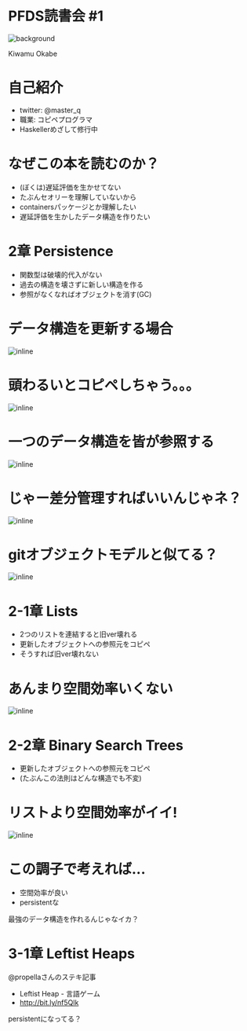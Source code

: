 # PFDS読書会 #1

![background](book_cover.png)

Kiwamu Okabe

# 自己紹介

* twitter: @master_q
* 職業: コピペプログラマ
* Haskellerめざして修行中

# なぜこの本を読むのか？

* (ぼくは)遅延評価を生かせてない
* たぶんセオリーを理解していないから
* containersパッケージとか理解したい
* 遅延評価を生かしたデータ構造を作りたい

# 2章 Persistence

* 関数型は破壊的代入がない
* 過去の構造を壊さずに新しい構造を作る
* 参照がなくなればオブジェクトを消す(GC)

# データ構造を更新する場合

![inline](R0013000.png)

# 頭わるいとコピペしちゃう。。。

![inline](R0013001.png)

# 一つのデータ構造を皆が参照する

![inline](R0012999.png)

# じゃー差分管理すればいいんじゃネ？

![inline](R0013002.png)

# gitオブジェクトモデルと似てる？

![inline](R0013003.png)

# 2-1章 Lists

* 2つのリストを連結すると旧ver壊れる
* 更新したオブジェクトへの参照元をコピペ
* そうすれば旧ver壊れない

# あんまり空間効率いくない

![inline](R0013005.png)

# 2-2章 Binary Search Trees

* 更新したオブジェクトへの参照元をコピペ
* (たぶんこの法則はどんな構造でも不変)

# リストより空間効率がイイ!

![inline](R0013006.png)

# この調子で考えれば...

* 空間効率が良い
* persistentな

最強のデータ構造を作れるんじゃなイカ？

# 3-1章 Leftist Heaps

@propellaさんのステキ記事

* Leftist Heap - 言語ゲーム
* http://bit.ly/nf5Qlk

persistentになってる？
